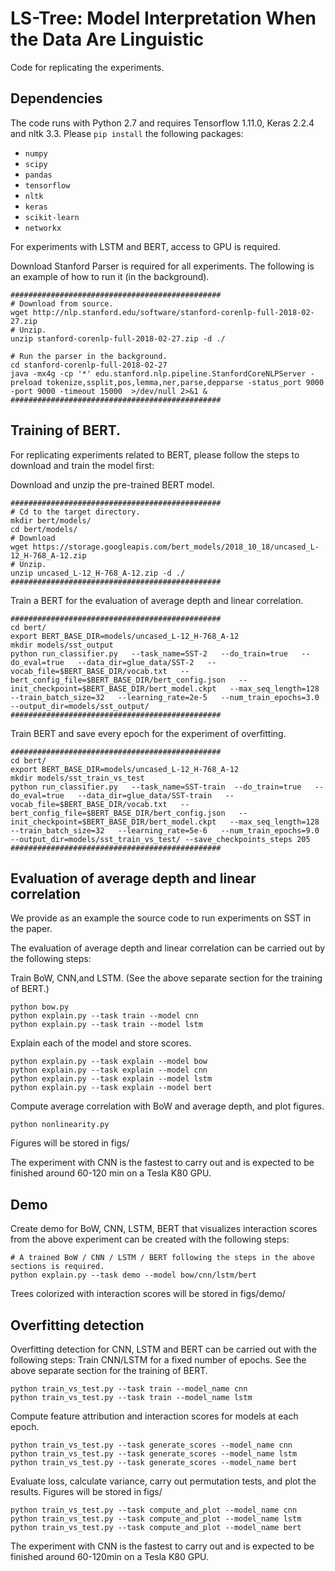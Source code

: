 # LS-Tree: Model Interpretation When the Data Are Linguistic

Code for replicating the experiments.

## Dependencies
The code runs with Python 2.7 and requires Tensorflow 1.11.0, Keras 2.2.4 and nltk 3.3. Please `pip install` the following packages:
- `numpy`
- `scipy`
- `pandas`
- `tensorflow` 
- `nltk`
- `keras`
- `scikit-learn`
- `networkx`


For experiments with LSTM and BERT, access to GPU is required. 

Download Stanford Parser is required for all experiments. The following is an example of how to run it (in the background).

```shell
###############################################
# Download from source.
wget http://nlp.stanford.edu/software/stanford-corenlp-full-2018-02-27.zip
# Unzip.
unzip stanford-corenlp-full-2018-02-27.zip -d ./

# Run the parser in the background.
cd stanford-corenlp-full-2018-02-27
java -mx4g -cp '*' edu.stanford.nlp.pipeline.StanfordCoreNLPServer -preload tokenize,ssplit,pos,lemma,ner,parse,depparse -status_port 9000 -port 9000 -timeout 15000  >/dev/null 2>&1 &
###############################################
```

## Training of BERT.
For replicating experiments related to BERT, please follow the steps to download and train the model first:

Download and unzip the pre-trained BERT model.
```shell
###############################################
# Cd to the target directory. 
mkdir bert/models/
cd bert/models/
# Download
wget https://storage.googleapis.com/bert_models/2018_10_18/uncased_L-12_H-768_A-12.zip
# Unzip.
unzip uncased_L-12_H-768_A-12.zip -d ./
###############################################
```

Train a BERT for the evaluation of average depth and linear correlation.
```shell
###############################################
cd bert/
export BERT_BASE_DIR=models/uncased_L-12_H-768_A-12
mkdir models/sst_output
python run_classifier.py   --task_name=SST-2   --do_train=true   --do_eval=true   --data_dir=glue_data/SST-2   --vocab_file=$BERT_BASE_DIR/vocab.txt   --bert_config_file=$BERT_BASE_DIR/bert_config.json   --init_checkpoint=$BERT_BASE_DIR/bert_model.ckpt   --max_seq_length=128   --train_batch_size=32   --learning_rate=2e-5   --num_train_epochs=3.0   --output_dir=models/sst_output/ 
###############################################
```


Train BERT and save every epoch for the experiment of overfitting.
```shell
###############################################
cd bert/ 
export BERT_BASE_DIR=models/uncased_L-12_H-768_A-12
mkdir models/sst_train_vs_test
python run_classifier.py   --task_name=SST-train  --do_train=true   --do_eval=true   --data_dir=glue_data/SST-train   --vocab_file=$BERT_BASE_DIR/vocab.txt   --bert_config_file=$BERT_BASE_DIR/bert_config.json   --init_checkpoint=$BERT_BASE_DIR/bert_model.ckpt   --max_seq_length=128   --train_batch_size=32   --learning_rate=5e-6   --num_train_epochs=9.0   --output_dir=models/sst_train_vs_test/ --save_checkpoints_steps 205
###############################################
```

## Evaluation of average depth and linear correlation
We provide as an example the source code to run experiments on SST in the paper. 

The evaluation of average depth and linear correlation can be carried out by the following steps:

Train BoW, CNN,and LSTM. (See the above separate section for the training of BERT.)
```shell
python bow.py
python explain.py --task train --model cnn
python explain.py --task train --model lstm
```

Explain each of the model and store scores.
```shell
python explain.py --task explain --model bow
python explain.py --task explain --model cnn
python explain.py --task explain --model lstm
python explain.py --task explain --model bert
```

Compute average correlation with BoW and average depth, and plot figures.
```shell
python nonlinearity.py
```
Figures will be stored in figs/

The experiment with CNN is the fastest to carry out and is expected to be finished around 60-120 min on a Tesla K80 GPU.

## Demo
Create demo for BoW, CNN, LSTM, BERT that visualizes interaction scores from the above experiment can be created with the following steps:
```shell
# A trained BoW / CNN / LSTM / BERT following the steps in the above sections is required.
python explain.py --task demo --model bow/cnn/lstm/bert
```
Trees colorized with interaction scores will be stored in figs/demo/


## Overfitting detection
Overfitting detection for CNN, LSTM and BERT can be carried out with the following steps:
Train CNN/LSTM for a fixed number of epochs. See the above separate section for the training of BERT.
```shell
python train_vs_test.py --task train --model_name cnn
python train_vs_test.py --task train --model_name lstm
```

Compute feature attribution and interaction scores for models at each epoch.
```shell
python train_vs_test.py --task generate_scores --model_name cnn
python train_vs_test.py --task generate_scores --model_name lstm
python train_vs_test.py --task generate_scores --model_name bert
```


Evaluate loss, calculate variance, carry out permutation tests, and plot the results. Figures will be stored in figs/
```shell
python train_vs_test.py --task compute_and_plot --model_name cnn
python train_vs_test.py --task compute_and_plot --model_name lstm
python train_vs_test.py --task compute_and_plot --model_name bert
```

The experiment with CNN is the fastest to carry out and is expected to be finished around 60-120min on a Tesla K80 GPU.















 
